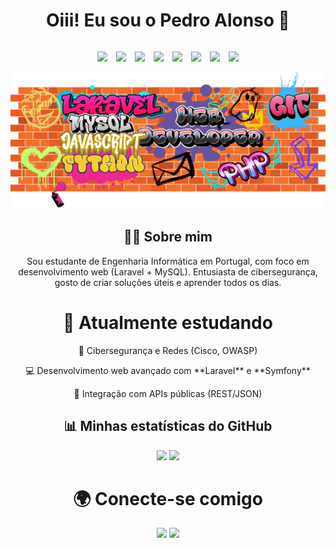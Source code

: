 <h1 align="center">Oiii! Eu sou o Pedro Alonso 👋</h1>
<div style="display: flex; justify-content: center;">
<p align="center">
  <img src="https://cdn.jsdelivr.net/gh/devicons/devicon/icons/javascript/javascript-original.svg" width="40" style="padding-right:10px;" />
  <img src="https://cdn.jsdelivr.net/gh/devicons/devicon/icons/php/php-original.svg" width="40" style="padding-right:10px;" />
  <img src="https://cdn.jsdelivr.net/gh/devicons/devicon/icons/laravel/laravel-original.svg" width="40" style="padding-right:10px;" />
  <img src="https://cdn.jsdelivr.net/gh/devicons/devicon/icons/mysql/mysql-original.svg" width="40" style="padding-right:10px;" />
  <img src="https://cdn.jsdelivr.net/gh/devicons/devicon/icons/html5/html5-original.svg" width="40" style="padding-right:10px;" />
  <img src="https://cdn.jsdelivr.net/gh/devicons/devicon/icons/css3/css3-original.svg" width="40" style="padding-right:10px;" />
  <img src="https://cdn.jsdelivr.net/gh/devicons/devicon/icons/git/git-original.svg" width="40" style="padding-right:10px;" />
  <img src="https://cdn.jsdelivr.net/gh/devicons/devicon/icons/bootstrap/bootstrap-original.svg" width="40" />
</p>
</div>

<div align="center">
  <img src="assets/foto_principal.png" width="1200"/>
</div>

<div align="center">
  <h2 align="center">👨‍💻 Sobre mim</h2>  
  <p align="center">
  Sou estudante de Engenharia Informática em Portugal, com foco em desenvolvimento web (Laravel + MySQL).  
  Entusiasta de cibersegurança, gosto de criar soluções úteis e aprender todos os dias. 
  </p>
</div>

<div align="center">
  <h1 align="center">🎯 Atualmente estudando</h1>
  <p align="center">🔐 Cibersegurança e Redes (Cisco, OWASP)</p>
  <p align="center">💻 Desenvolvimento web avançado com **Laravel** e **Symfony**</p>
  <p align="center">🔄 Integração com APIs públicas (REST/JSON)</p>
</div>

<div align="center">
  <h2 align="center">📊 Minhas estatísticas do GitHub</h2>
  <img height="160em" src="https://github-readme-stats.vercel.app/api?username=pedrovfa&show_icons=true&theme=radical&count_private=true"/>
  <img height="160em" src="https://github-readme-stats.vercel.app/api/top-langs/?username=pedrovfa&layout=compact&langs_count=8&theme=radical"/>
</div>

<div align="center">
  <h1 align="center">🌍 Conecte-se comigo</h1>
  <a href="https://www.instagram.com/jeisaalonsomusicoterapeuta" target="_blank"><img src="https://img.shields.io/badge/Instagram-E4405F?style=for-the-badge&logo=instagram&logoColor=white"/></a>
  <a href="https://www.linkedin.com/in/SEU-LINKEDIN" target="_blank"><img src="https://img.shields.io/badge/LinkedIn-0077B5?style=for-the-badge&logo=linkedin&logoColor=white"/></a>
</div>

